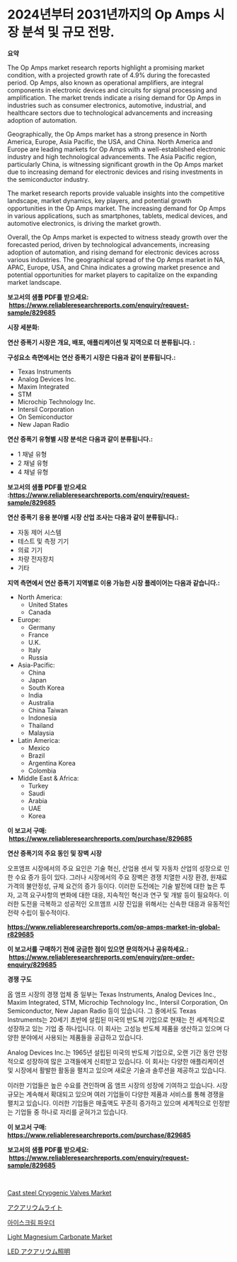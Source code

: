 <p><h1>2024년부터 2031년까지의 Op Amps 시장 분석 및 규모 전망.</h1></p><p><strong>요약</strong></p>
<p><p>The Op Amps market research reports highlight a promising market condition, with a projected growth rate of 4.9% during the forecasted period. Op Amps, also known as operational amplifiers, are integral components in electronic devices and circuits for signal processing and amplification. The market trends indicate a rising demand for Op Amps in industries such as consumer electronics, automotive, industrial, and healthcare sectors due to technological advancements and increasing adoption of automation.</p><p>Geographically, the Op Amps market has a strong presence in North America, Europe, Asia Pacific, the USA, and China. North America and Europe are leading markets for Op Amps with a well-established electronic industry and high technological advancements. The Asia Pacific region, particularly China, is witnessing significant growth in the Op Amps market due to increasing demand for electronic devices and rising investments in the semiconductor industry.</p><p>The market research reports provide valuable insights into the competitive landscape, market dynamics, key players, and potential growth opportunities in the Op Amps market. The increasing demand for Op Amps in various applications, such as smartphones, tablets, medical devices, and automotive electronics, is driving the market growth.</p><p>Overall, the Op Amps market is expected to witness steady growth over the forecasted period, driven by technological advancements, increasing adoption of automation, and rising demand for electronic devices across various industries. The geographical spread of the Op Amps market in NA, APAC, Europe, USA, and China indicates a growing market presence and potential opportunities for market players to capitalize on the expanding market landscape.</p></p>
<p><strong>보고서의 샘플 PDF를 받으세요: &nbsp;<a href="https://www.reliableresearchreports.com/enquiry/request-sample/829685">https://www.reliableresearchreports.com/enquiry/request-sample/829685</a></strong></p>
<p><strong>시장 세분화:</strong></p>
<p><strong> 연산 증폭기 시장은 개요, 배포, 애플리케이션 및 지역으로 더 분류됩니다. :</strong></p>
<p><strong>구성요소 측면에서는 연산 증폭기 시장은 다음과 같이 분류됩니다.:</strong></p>
<p><ul><li>Texas Instruments</li><li>Analog Devices Inc.</li><li>Maxim Integrated</li><li>STM</li><li>Microchip Technology Inc.</li><li>Intersil Corporation</li><li>On Semiconductor</li><li>New Japan Radio</li></ul></p>
<p><strong> 연산 증폭기 유형별 시장 분석은 다음과 같이 분류됩니다.:</strong></p>
<p><ul><li>1 채널 유형</li><li>2 채널 유형</li><li>4 채널 유형</li></ul></p>
<p><strong>보고서의 샘플 PDF를 받으세요 :<a href="https://www.reliableresearchreports.com/enquiry/request-sample/829685">https://www.reliableresearchreports.com/enquiry/request-sample/829685</a></strong></p>
<p><strong> 연산 증폭기 응용 분야별 시장 산업 조사는 다음과 같이 분류됩니다.:</strong></p>
<p><ul><li>자동 제어 시스템</li><li>테스트 및 측정 기기</li><li>의료 기기</li><li>차량 전자장치</li><li>기타</li></ul></p>
<p><strong>지역 측면에서 연산 증폭기 지역별로 이용 가능한 시장 플레이어는 다음과 같습니다.:</strong></p>
<p><ul>
    <li>
        North America:
        <ul>
            <li>United States</li>
            <li>Canada</li>
        </ul>
    </li>
    <li>
        Europe:
        <ul>
            <li>Germany</li>
            <li>France</li>
            <li>U.K.</li>
            <li>Italy</li>
            <li>Russia</li>
        </ul>
    </li>
    <li>
        Asia-Pacific:
        <ul>
            <li>China</li>
            <li>Japan</li>
            <li>South Korea</li>
            <li>India</li>
            <li>Australia</li>
            <li>China Taiwan</li>
            <li>Indonesia</li>
            <li>Thailand</li>
            <li>Malaysia</li>
        </ul>
    </li>
    <li>
        Latin America:
        <ul>
            <li>Mexico</li>
            <li>Brazil</li>
            <li>Argentina Korea</li>
            <li>Colombia</li>
        </ul>
    </li>
    <li>
        Middle East & Africa:
        <ul>
            <li>Turkey</li>
            <li>Saudi</li>
            <li>Arabia</li>
            <li>UAE</li>
            <li>Korea</li>
        </ul>
    </li>
    </ul></p>
<p><strong>이 보고서 구매: &nbsp;<a href="https://www.reliableresearchreports.com/purchase/829685">https://www.reliableresearchreports.com/purchase/829685</a></strong></p>
<p><strong>연산 증폭기의 주요 동인 및 장벽 시장</strong></p>
<p><p>오프앰프 시장에서의 주요 요인은 기술 혁신, 산업용 센서 및 자동차 산업의 성장으로 인한 수요 증가 등이 있다. 그러나 시장에서의 주요 장벽은 경쟁 치열한 시장 환경, 원재료 가격의 불안정성, 규제 요건의 증가 등이다. 이러한 도전에는 기술 발전에 대한 높은 투자, 고객 요구사항의 변화에 대한 대응, 지속적인 혁신과 연구 및 개발 등이 필요하다. 이러한 도전을 극복하고 성공적인 오프앰프 시장 진입을 위해서는 신속한 대응과 유동적인 전략 수립이 필수적이다.</p></p>
<p><strong><a href="https://www.reliableresearchreports.com/op-amps-market-in-global-r829685">https://www.reliableresearchreports.com/op-amps-market-in-global-r829685</a></strong></p>
<p><strong>이 보고서를 구매하기 전에 궁금한 점이 있으면 문의하거나 공유하세요.: &nbsp;<a href="https://www.reliableresearchreports.com/enquiry/pre-order-enquiry/829685">https://www.reliableresearchreports.com/enquiry/pre-order-enquiry/829685</a></strong></p>
<p><strong>경쟁 구도</strong></p>
<p><p>옵 앰프 시장의 경쟁 업체 중 일부는 Texas Instruments, Analog Devices Inc., Maxim Integrated, STM, Microchip Technology Inc., Intersil Corporation, On Semiconductor, New Japan Radio 등이 있습니다. 그 중에서도 Texas Instruments는 20세기 초반에 설립된 미국의 반도체 기업으로 현재는 전 세계적으로 성장하고 있는 기업 중 하나입니다. 이 회사는 고성능 반도체 제품을 생산하고 있으며 다양한 분야에서 사용되는 제품들을 공급하고 있습니다.</p><p>Analog Devices Inc.는 1965년 설립된 미국의 반도체 기업으로, 오랜 기간 동안 안정적으로 성장하여 많은 고객들에게 신뢰받고 있습니다. 이 회사는 다양한 애플리케이션 및 시장에서 활발한 활동을 펼치고 있으며 새로운 기술과 솔루션을 제공하고 있습니다.</p><p>이러한 기업들은 높은 수요를 견인하며 옵 앰프 시장의 성장에 기여하고 있습니다. 시장규모는 계속해서 확대되고 있으며 여러 기업들이 다양한 제품과 서비스를 통해 경쟁을 펼치고 있습니다. 이러한 기업들은 매출액도 꾸준히 증가하고 있으며 세계적으로 인정받는 기업들 중 하나로 자리를 굳혀가고 있습니다.</p></p>
<p><strong>이 보고서 구매: &nbsp; <a href="https://www.reliableresearchreports.com/purchase/829685">https://www.reliableresearchreports.com/purchase/829685</a></strong></p>
<p><strong>보고서의 샘플 PDF를 받으세요: &nbsp;<a href="https://www.reliableresearchreports.com/enquiry/request-sample/829685">https://www.reliableresearchreports.com/enquiry/request-sample/829685</a></strong><strong></strong></p>
<p>&nbsp;</p>
<p><p><a href="https://www.linkedin.com/pulse/cast-steel-cryogenic-valves-market-research-report-forecasted-4crvf?trackingId=j%2FH3WCIGSW1%2BCFrX2WaJGA%3D%3D">Cast steel Cryogenic Valves Market</a></p><p><a href="https://github.com/LeanneBruen2023/Market-Research-Report-List-1/blob/main/936439624678.md">アクアリウムライト</a></p><p><a href="https://github.com/vs10l4sfg5c/Market-Research-Report-List-1/blob/main/619335823949.md">아이스크림 파우더</a></p><p><a href="https://issuu.com/reportprime-2/docs/light-magnesium-carbonate-market-size-2030.pptx">Light Magnesium Carbonate Market</a></p><p><a href="https://github.com/cnnriuez22368/Market-Research-Report-List-1/blob/main/741858424677.md">LED アクアリウム照明</a></p></p>